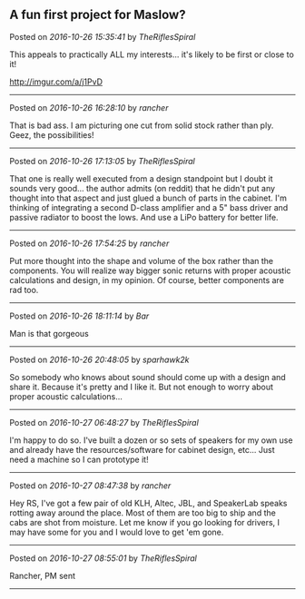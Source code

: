 ## A fun first project for Maslow?
Posted on *2016-10-26 15:35:41* by *TheRiflesSpiral*

This appeals to practically ALL my interests... it's likely to be first or close to it!

http://imgur.com/a/j1PvD

---

Posted on *2016-10-26 16:28:10* by *rancher*

That is bad ass.  I am picturing one cut from solid stock rather than ply.  Geez, the possibilities!

---

Posted on *2016-10-26 17:13:05* by *TheRiflesSpiral*

That one is really well executed from a design standpoint but I doubt it sounds very good... the author admits (on reddit) that he didn't put any thought into that aspect and just glued a bunch of parts in the cabinet. I'm thinking of integrating a second D-class amplifier and a 5" bass driver and passive radiator to boost the lows. And use a LiPo battery for better life.

---

Posted on *2016-10-26 17:54:25* by *rancher*

Put more thought into the shape and volume of the box rather than the components.  You will realize way bigger sonic returns with proper acoustic calculations and design, in my opinion.  Of course, better components are rad too.

---

Posted on *2016-10-26 18:11:14* by *Bar*

Man is that gorgeous

---

Posted on *2016-10-26 20:48:05* by *sparhawk2k*

So somebody who knows about sound should come up with a design and share it. Because it's pretty and I like it. But not enough to worry about proper acoustic calculations...

---

Posted on *2016-10-27 06:48:27* by *TheRiflesSpiral*

I'm happy to do so. I've built a dozen or so sets of speakers for my own use and already have the resources/software for cabinet design, etc... Just need a machine so I can prototype it!

---

Posted on *2016-10-27 08:47:38* by *rancher*

Hey RS, I've got a few pair of old KLH, Altec, JBL, and SpeakerLab speaks rotting away around the place.  Most of them are too big to ship and the cabs are shot from moisture.  Let me know if you go looking for drivers, I may have some for you and I would love to get 'em gone.

---

Posted on *2016-10-27 08:55:01* by *TheRiflesSpiral*

Rancher, PM sent

---

